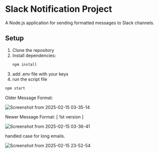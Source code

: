 # Slack Notification Project

A Node.js application for sending formatted messages to Slack channels.

## Setup

1. Clone the repository
2. Install dependencies:
   ```bash
   npm install
3. add .env file with your keys
4. run the script file
  ```bash
  npm start
```


Older Message Format: 

![Screenshot from 2025-02-15 03-35-14](https://github.com/user-attachments/assets/464c9ffb-98e2-4f27-a8a9-9e6a68d0e258)

Newer Message Format: [ 1st version ]

![Screenshot from 2025-02-15 03-36-41](https://github.com/user-attachments/assets/1c5d746c-6eb9-4a2a-89fa-53b231a9c481)

handled case for long emails. 

![Screenshot from 2025-02-15 23-52-54](https://github.com/user-attachments/assets/55d9d736-8d05-4628-a7a9-9be53533308e)




